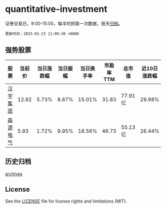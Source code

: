 # quantitative-investment

证券交易日，9:00-15:00，每半时抓取一次数据，按天[归档](archives)。

`更新时间：2025-01-23 11:09:30 +0800`

## 强势股票

|股票|当前价|当日涨跌幅|当日振幅|当日换手率|市盈率TTM|总市值|近10日涨跌幅|
|----|----|----|----|----|----|----|----|
|[汉宇集团](https://xueqiu.com/S/SZ300403)|12.92|5.73%|8.67%|15.01%|31.83|77.91亿|29.98%|
|[森源电气](https://xueqiu.com/S/SZ002358)|5.93|1.72%|9.95%|18.56%|46.73|55.13亿|26.44%|

## 历史归档

[archives](archives)

## License

See the [LICENSE](LICENSE) file for license rights and limitations (MIT).